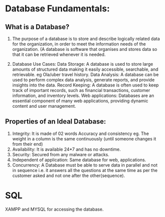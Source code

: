 # Database Fundamentals:

## What is a Database?
1) The purpose of a database is to store and describe logically related data for the organization, in order to meet the information needs of the organization.
(A database is software that organises and stores data so that it can be retrieved whenever it is needed.

2) Database Use Cases:
   Data Storage: A database is used to store large amounts of structured data making it easily accessible, searchable, and retrievable. eg Ola/uber travel history.
   Data Analysis: A database can be used to perform complex data analysis, generate reports, and provide insights into the data.
   Record Keeping: A database is often used to keep track of important records, such as financial transactions, customer information, and inventory levels.
   Web applications: Databases are an essential component of many web applications, providing dynamic content and user management.

## Properties of an Ideal Database:
1. Integrity: It is made of 02 words Accuracy and consistency eg. The weight in a column is the same continuously (until someone changes it from their end)
2. Availability: It is available 24*7 and has no downtime.
3. Security: Secured from any malware or attacks.
4. Independent of application: Same database for web, applications.
5. Concurrency: A Database must be able to serve data in parallel and not in sequence i.e. it answers all the questions at the same time as per the customer asked and not one after the other(sequence).


# SQL
XAMPP and MYSQL for accessing the database.

